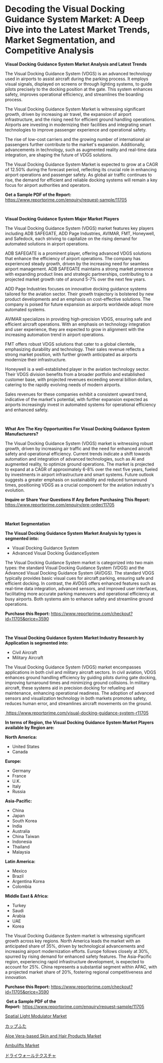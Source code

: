 <p><h1>Decoding the Visual Docking Guidance System Market: A Deep Dive into the Latest Market Trends, Market Segmentation, and Competitive Analysis</h1></p><p><strong>Visual Docking Guidance System Market Analysis and Latest Trends</strong></p>
<p><p>The Visual Docking Guidance System (VDGS) is an advanced technology used in airports to assist aircraft during the parking process. It employs visual signals, displayed on screens or through lighting systems, to guide pilots precisely to the docking position at the gate. This system enhances safety, improves operational efficiency, and streamlines the boarding process.</p><p>The Visual Docking Guidance System Market is witnessing significant growth, driven by increasing air travel, the expansion of airport infrastructure, and the rising need for efficient ground handling operations. Airports are investing in modernizing their facilities and integrating smart technologies to improve passenger experience and operational safety. </p><p>The rise of low-cost carriers and the growing number of international air passengers further contribute to the market's expansion. Additionally, advancements in technology, such as augmented reality and real-time data integration, are shaping the future of VDGS solutions. </p><p>The Visual Docking Guidance System Market is expected to grow at a CAGR of 12.50% during the forecast period, reflecting its crucial role in enhancing airport operations and passenger safety. As global air traffic continues to rise, the demand for efficient and reliable docking systems will remain a key focus for airport authorities and operators.</p></p>
<p><strong>Get a Sample PDF of the Report:&nbsp;</strong> <a href="https://www.reportprime.com/enquiry/request-sample/11705">https://www.reportprime.com/enquiry/request-sample/11705</a></p>
<p>&nbsp;</p>
<p><strong>Visual Docking Guidance System Major Market Players</strong></p>
<p><p>The Visual Docking Guidance System (VDGS) market features key players including ADB SAFEGATE, ADD Page Industries, AVIMAR, FMT, Honeywell, and Safedock, each striving to capitalize on the rising demand for automated solutions in airport operations.</p><p>ADB SAFEGATE is a prominent player, offering advanced VDGS solutions that enhance the efficiency of airport operations. The company has experienced steady growth, driven by the increasing need for seamless airport management. ADB SAFEGATE maintains a strong market presence with expanding product lines and strategic partnerships, contributing to a projected market growth rate of around 5-7% over the next few years.</p><p>ADD Page Industries focuses on innovative docking guidance systems tailored for the aviation sector. Their growth trajectory is bolstered by new product developments and an emphasis on cost-effective solutions. The company is poised for future expansion as airports worldwide adopt more automated systems.</p><p>AVIMAR specializes in providing high-precision VDGS, ensuring safe and efficient aircraft operations. With an emphasis on technology integration and user experience, they are expected to grow in alignment with the increasing automation trend in airport operations.</p><p>FMT offers robust VDGS solutions that cater to a global clientele, emphasizing durability and technology. Their sales revenue reflects a strong market position, with further growth anticipated as airports modernize their infrastructure.</p><p>Honeywell is a well-established player in the aviation technology sector. Their VDGS division benefits from a broader portfolio and established customer base, with projected revenues exceeding several billion dollars, catering to the rapidly evolving needs of modern airports.</p><p>Sales revenues for these companies exhibit a consistent upward trend, indicative of the market's potential, with further expansion expected as airports increasingly invest in automated systems for operational efficiency and enhanced safety.</p></p>
<p>&nbsp;</p>
<p><strong>What Are The Key Opportunities For Visual Docking Guidance System Manufacturers?</strong></p>
<p><p>The Visual Docking Guidance System (VDGS) market is witnessing robust growth, driven by increasing air traffic and the need for enhanced aircraft safety and operational efficiency. Current trends indicate a shift towards automation and integration of advanced technologies, such as AI and augmented reality, to optimize ground operations. The market is projected to expand at a CAGR of approximately 6-8% over the next five years, fueled by investments in airport infrastructure and smart systems. Future outlook suggests a greater emphasis on sustainability and reduced turnaround times, positioning VDGS as a crucial component for the aviation industry's evolution.</p></p>
<p><strong>Inquire or Share Your Questions If Any Before Purchasing This Report:</strong> <a href="https://www.reportprime.com/enquiry/pre-order/11705">https://www.reportprime.com/enquiry/pre-order/11705</a></p>
<p>&nbsp;</p>
<p><strong>Market Segmentation</strong></p>
<p><strong>The Visual Docking Guidance System Market Analysis by types is segmented into:</strong></p>
<p><ul><li>Visual Docking Guidance System</li><li>Advanced Visual Docking GuidanceSystem</li></ul></p>
<p><p>The Visual Docking Guidance System market is categorized into two main types: the standard Visual Docking Guidance System (VDGS) and the Advanced Visual Docking Guidance System (AVDGS). The standard VDGS typically provides basic visual cues for aircraft parking, ensuring safe and efficient docking. In contrast, the AVDGS offers enhanced features such as real-time data integration, advanced sensors, and improved user interfaces, facilitating more accurate parking maneuvers and operational efficiency at busy airports. Both systems aim to enhance safety and streamline ground operations.</p></p>
<p><strong>Purchase this Report:&nbsp;</strong><a href="https://www.reportprime.com/checkout?id=11705&price=3590">https://www.reportprime.com/checkout?id=11705&price=3590</a></p>
<p>&nbsp;</p>
<p><strong>The Visual Docking Guidance System Market Industry Research by Application is segmented into:</strong></p>
<p><ul><li>Civil Aircraft</li><li>Military Aircraft</li></ul></p>
<p><p>The Visual Docking Guidance System (VDGS) market encompasses applications in both civil and military aircraft sectors. In civil aviation, VDGS enhances ground handling efficiency by guiding pilots during gate docking, improving turnaround times and minimizing ground collisions. In military aircraft, these systems aid in precision docking for refueling and maintenance, enhancing operational readiness. The adoption of advanced sensors and visualization technology in both markets promotes safety, reduces human error, and streamlines aircraft movements on the ground.</p></p>
<p><a href="https://www.reportprime.com/visual-docking-guidance-system-r11705">&nbsp;https://www.reportprime.com/visual-docking-guidance-system-r11705</a></p>
<p><strong>In terms of Region, the Visual Docking Guidance System Market Players available by Region are:</strong></p>
<p>
    <p> <strong> North America: </strong>
        <ul>
            <li>United States</li>
            <li>Canada</li>
        </ul>
        </p> 
    <p> <strong> Europe: </strong>
        <ul>
            <li>Germany</li>
            <li>France</li>
            <li>U.K.</li>
            <li>Italy</li>
            <li>Russia</li>
        </ul>
        </p> 
    <p> <strong> Asia-Pacific: </strong>
        <ul>
            <li>China</li>
            <li>Japan</li>
            <li>South Korea</li>
            <li>India</li>
            <li>Australia</li>
            <li>China Taiwan</li>
            <li>Indonesia</li>
            <li>Thailand</li>
            <li>Malaysia</li>
        </ul>
        </p> 
    <p> <strong> Latin America: </strong>
        <ul>
            <li>Mexico</li>
            <li>Brazil</li>
            <li>Argentina Korea</li>
            <li>Colombia</li>
        </ul>
        </p> 
    <p> <strong> Middle East & Africa: </strong>
        <ul>
            <li>Turkey</li>
            <li>Saudi</li>
            <li>Arabia</li>
            <li>UAE</li>
            <li>Korea</li>
        </ul>
    </p>
    </p>
<p><p>The Visual Docking Guidance System market is witnessing significant growth across key regions. North America leads the market with an anticipated share of 35%, driven by technological advancements and increasing airport modernization efforts. Europe follows closely at 30%, spurred by rising demand for enhanced safety features. The Asia-Pacific region, experiencing rapid infrastructure development, is expected to account for 25%. China represents a substantial segment within APAC, with a projected market share of 20%, fostering regional competitiveness and innovation.</p></p>
<p><strong>Purchase this Report: </strong><a href="https://www.reportprime.com/checkout?id=11705&price=3590">https://www.reportprime.com/checkout?id=11705&price=3590</a></p>
<p>&nbsp;<strong>Get a Sample PDF of the Report:&nbsp;&nbsp;</strong><a href="https://www.reportprime.com/enquiry/request-sample/11705">https://www.reportprime.com/enquiry/request-sample/11705</a></p>
<p><strong></strong></p>
<p><p><a href="https://medium.com/@charlesporter2662/spatial-light-modulator-market-share-size-trends-industry-analysis-report-by-type-by-end-use-f0788c8843a4">Spatial Light Modulator Market</a></p><p><a href="https://medium.com/@melliestracke2023/%E3%82%AB%E3%83%83%E3%83%97%E3%83%AA%E3%83%83%E3%83%89%E5%B8%82%E5%A0%B4-%E6%A5%AD%E7%95%8C%E3%81%AE%E7%8A%B6%E6%B3%81-%E6%88%90%E9%95%B7%E3%81%AE%E5%8B%95%E5%90%91%E3%81%A8%E3%82%B0%E3%83%AD%E3%83%BC%E3%83%90%E3%83%AB%E5%B8%82%E5%A0%B4-a183963ed6f3">カップふた</a></p><p><a href="https://issuu.com/reportprime-2/docs/aloe-vera-based-skin-and-hair-produ_163693610bddf4">Aloe Vera-based Skin and Hair Products Market</a></p><p><a href="https://github.com/marloy8/Market-Research-Report-List-6/blob/main/ambulifts-market.md">Ambulifts Market</a></p><p><a href="https://medium.com/@melliestracke2023/%E3%83%89%E3%83%A9%E3%82%A4%E3%82%A6%E3%82%A9%E3%83%BC%E3%83%AB%E3%83%86%E3%82%AF%E3%82%B9%E3%83%81%E3%83%A3%E5%B8%82%E5%A0%B4%E3%81%AE%E5%8B%95%E5%90%91%E3%82%92%E6%8E%A2%E3%82%8B-2024%E5%B9%B4%E3%81%8B%E3%82%892031%E5%B9%B4%E3%81%AE%E3%82%B0%E3%83%AD%E3%83%BC%E3%83%90%E3%83%AB%E3%83%88%E3%83%AC%E3%83%B3%E3%83%89%E3%81%A8%E5%B0%86%E6%9D%A5%E3%81%AE%E6%88%90%E9%95%B7%E8%A6%8B%E9%80%9A%E3%81%97-150%E3%83%9A%E3%83%BC%E3%82%B8%E3%81%A7%E3%82%AB%E3%83%90%E3%83%BC%E3%81%95%E3%82%8C%E3%81%A6%E3%81%84%E3%81%BE%E3%81%99-dbc16f34a04b">ドライウォールテクスチャ</a></p></p>